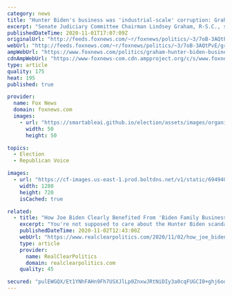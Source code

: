```yaml
---
category: news
title: "Hunter Biden's business was 'industrial-scale' corruption: Graham"
excerpt: "Senate Judiciary Committee Chairman Lindsey Graham, R-S.C., said Sunday that he plans on holding a hearing where he will ask the FBI why they sat on the laptop believed to have belonged to Hunter Biden for almost a year without taking action."
publishedDateTime: 2020-11-01T17:07:09Z
originalUrl: "http://feeds.foxnews.com/~r/foxnews/politics/~3/7oB-3AQtPvE/graham-hunter-biden-business-industrial-scale-corruption"
webUrl: "http://feeds.foxnews.com/~r/foxnews/politics/~3/7oB-3AQtPvE/graham-hunter-biden-business-industrial-scale-corruption"
ampWebUrl: "https://www.foxnews.com/politics/graham-hunter-biden-business-industrial-scale-corruption.amp"
cdnAmpWebUrl: "https://www-foxnews-com.cdn.ampproject.org/c/s/www.foxnews.com/politics/graham-hunter-biden-business-industrial-scale-corruption.amp"
type: article
quality: 175
heat: 195
published: true

provider:
  name: Fox News
  domain: foxnews.com
  images:
    - url: "https://smartableai.github.io/election/assets/images/organizations/foxnews.com-50x50.jpg"
      width: 50
      height: 50

topics:
  - Election
  - Republican Voice

images:
  - url: "https://cf-images.us-east-1.prod.boltdns.net/v1/static/694940094001/ff940e5b-abfd-4f83-a643-516042790627/644bed36-8304-4ae7-92cf-2c5809b22a97/1280x720/match/image.jpg"
    width: 1280
    height: 720
    isCached: true

related:
  - title: "How Joe Biden Clearly Benefited From 'Biden Family Business'"
    excerpt: "You're not supposed to care about the Hunter Biden scandals because Joe Biden argues he never profited from his son's and brother's plans. I have not taken a penny from any foreign source ever in … Last poll I saw had Trump's approval rating at 52%."
    publishedDateTime: 2020-11-02T12:43:00Z
    webUrl: "https://www.realclearpolitics.com/2020/11/02/how_joe_biden_clearly_benefited_from_biden_family_business_528219.html"
    type: article
    provider:
      name: RealClearPolitics
      domain: realclearpolitics.com
    quality: 45

secured: "pulEWGQX/Et1YNhFAHn9Fh7USXJlLp0ZnxwJRtNiDIy3a0cqFUGCI0+ghj6odgrUPOYD4HWxwp/2J92bXizKY5j+H2OCBTjiSKdqxBXyGHPiIBy8Vz5VM2smJupMkOtLVzRCaU2j02GraPFwv+goh1Ls6G5KynTTfq6q1qktIshQAmcy9mBueQTSs4e7OB8kUw+b26ZqbLJLHZZqk/M0iOAbx3qrc+EORXeMzZtyO23D4zCiv7zc5Y/uInnySjb3edkjJ/KOwlZ6KKOvf6dCMqiiPSxLa2cctUP78Hdy/XF3zdmp1xbBg1wZu06y8b267GmedMEHBv5c464qXfc+S1KOuTX+bm8fLzTQ7huGFR4=;7/87FcCHsWvrDLIOcbN9Vw=="
---
```


